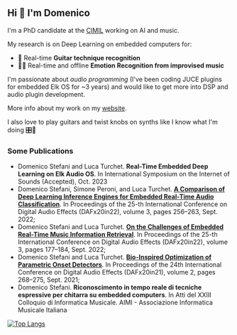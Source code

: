 ## Hi 👋 I'm Domenico

I'm a PhD candidate at the [CIMIL](https://www.cimil.disi.unitn.it/) working on AI and music.

My research is on Deep Learning on embedded computers for:
- 🎸 Real-time **Guitar technique recognition** 
- 🎸🎹 Real-time and offline **Emotion Recognition from improvised music**

I'm passionate about *audio programming* (I've been coding JUCE plugins for embedded Elk OS for ~3 years) and would like to get more into DSP and audio plugin development.

More info about my work on my [website](https://www.domenicostefani.com/about.html).

I also love to play guitars and twist knobs on synths like I know what I'm doing 🎛🎹

### Some Publications

- Domenico Stefani and Luca Turchet. **Real-Time Embedded Deep Learning on Elk Audio OS**. In International Symposium on the Internet of Sounds (Accepted), Oct. 2023
- Domenico Stefani, Simone Peroni, and Luca Turchet. [**A Comparison of Deep Learning Inference Engines for Embedded Real-Time Audio Classification**](https://domenicostefani.com/publications/2022DAFX_1_Comparison.pdf). In Proceedings of the 25-th International Conference on Digital Audio Effects (DAFx20in22), volume 3, pages 256–263, Sept. 2022;
- Domenico Stefani and Luca Turchet. [**On the Challenges of Embedded Real-Time Music Information Retrieval**](https://domenicostefani.com/publications/2022DAFX_2_Challenges.pdf). In Proceedings of the 25-th International Conference on Digital Audio Effects (DAFx20in22), volume 3, pages 177–184, Sept. 2022;
- Domenico Stefani and Luca Turchet. [**Bio-Inspired Optimization of Parametric Onset Detectors**](https://domenicostefani.com/publications/2021DAFX_bioinspired.pdf). In Proceedings of the 24th International Conference on Digital Audio Effects (DAFx20in21), volume 2, pages 268–275, Sept. 2021;
- Domenico Stefani. **Riconoscimento in tempo reale di tecniche espressive per chitarra su embedded computers**. In Atti del XXIII Colloquio di Informatica Musicale. AIMI - Associazione Informatica Musicale Italiana
  
[![Top Langs](https://github-readme-stats.vercel.app/api/top-langs/?username=domenicostefani&theme=radical)](https://github.com/anuraghazra/github-readme-stats)

<!--
Here are some ideas to get you started:

- 🔭 I’m currently working on ...
- 🌱 I’m currently learning ...
- 👯 I’m looking to collaborate on ...
- 🤔 I’m looking for help with ...
- 💬 Ask me about ...
- 📫 How to reach me: ...
- 😄 Pronouns: ...
- ⚡ Fun fact: ...
-->
